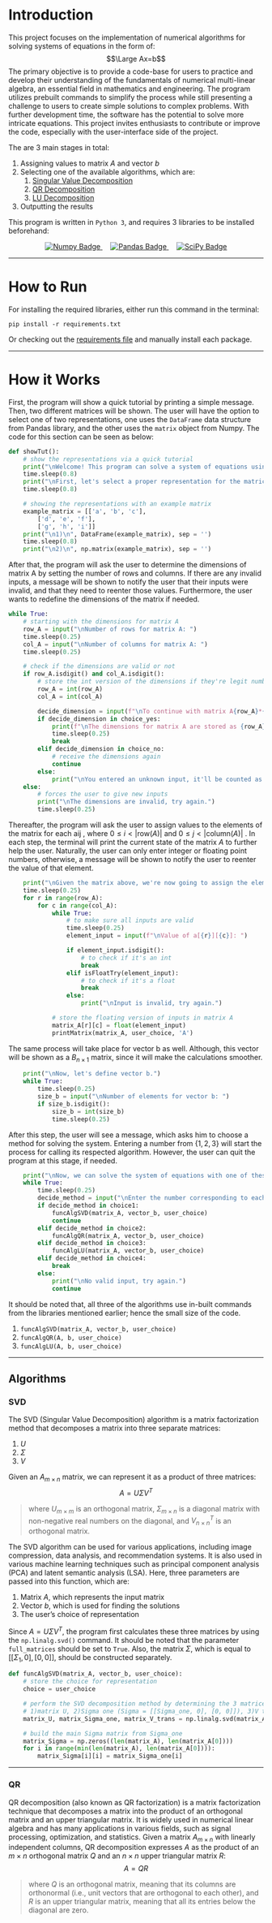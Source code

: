 # Introduction
This project focuses on the implementation of numerical algorithms for solving systems of equations in the form of: $$\Large Ax=b$$
The primary objective is to provide a code-base for users to practice and develop their understanding of the fundamentals of numerical multi-linear algebra, an essential field in mathematics and engineering. The program utilizes prebuilt commands to simplify the process while still presenting a challenge to users to create simple solutions to complex problems. With further development time, the software has the potential to solve more intricate equations. This project invites enthusiasts to contribute or improve the code, especially with the user-interface side of the project.

The are 3 main stages in total:
1. Assigning values to matrix $A$ and vector $b$
2. Selecting one of the available algorithms, which are:
    1. [Singular Value Decomposition](https://en.wikipedia.org/wiki/Singular_value_decomposition)
    2. [QR Decomposition](https://en.wikipedia.org/wiki/QR_decomposition)
    3. [LU Decomposition](https://en.wikipedia.org/wiki/LU_decomposition)
3. Outputting the results

This program is written in `Python 3`, and requires 3 libraries to be installed beforehand:
<p align="center">
    <a href="https://numpy.org/" target="_blank">
        <img src="https://img.shields.io/badge/numpy-%23013243.svg?style=for-the-badge&logo=numpy&logoColor=white" alt="Numpy Badge" />
    </a>
    &nbsp;
    &nbsp;
    <a href="https://pandas.pydata.org/" target="_blank">
        <img src="https://img.shields.io/badge/pandas-%23150458.svg?style=for-the-badge&logo=pandas&logoColor=white" alt="Pandas Badge" />
    </a>
    &nbsp;
    &nbsp;
    <a href="https://scipy.org/" target="_blank">
        <img src="https://img.shields.io/badge/SciPy-%230C55A5.svg?style=for-the-badge&logo=scipy&logoColor=%white" alt="SciPy Badge" />
    </a>
</p>

---

# How to Run
For installing the required libraries, either run this command in the terminal:
```
pip install -r requirements.txt
```

Or checking out the [requirements file](https://github.com/KouroshKSH/NMLA-Algorithms/blob/master/requirements.txt) and manually install each package.

---

# How it Works
First, the program will show a quick tutorial by printing a simple message. Then, two different matrices will be shown. The user will have the option to select one of two representations, one uses the `DataFrame` data structure from Pandas library, and the other uses the `matrix` object from Numpy. The code for this section can be seen as below:
```python
def showTut():
    # show the representations via a quick tutorial
    print("\nWelcome! This program can solve a system of equations using three different methods: \n\t1) SVD\t2) QR\t3) LU")
    time.sleep(0.8)
    print("\nFirst, let's select a proper representation for the matrices.\n\tHere are the different representations:\n")
    time.sleep(0.8)

    # showing the representations with an example matrix
    example_matrix = [['a', 'b', 'c'],
        ['d', 'e', 'f'],
        ['g', 'h', 'i']]
    print("\n1)\n", DataFrame(example_matrix), sep = '')
    time.sleep(0.8)
    print("\n2)\n", np.matrix(example_matrix), sep = '')
```

After that, the program will ask the user to determine the dimensions of matrix A by setting the number of rows and columns. If there are any invalid inputs, a message will be shown to notify the user that their inputs were invalid, and that they need to reenter those values. Furthermore, the user wants to redefine the dimensions of the matrix if needed.
```python
while True:
    # starting with the dimensions for matrix A
    row_A = input("\nNumber of rows for matrix A: ")
    time.sleep(0.25)
    col_A = input("\nNumber of columns for matrix A: ")
    time.sleep(0.25)

    # check if the dimensions are valid or not
    if row_A.isdigit() and col_A.isdigit():
        # store the int version of the dimensions if they're legit numbers
        row_A = int(row_A)
        col_A = int(col_A)

        decide_dimension = input(f"\nTo continue with matrix A{row_A}*{col_A}, enter 'y' for yes or 'n' to reassign the dimensions: ")
        if decide_dimension in choice_yes:
            print(f"\nThe dimensions for matrix A are stored as {row_A} and {col_A}.")
            time.sleep(0.25)
            break
        elif decide_dimension in choice_no:
            # receive the dimensions again
            continue
        else:
            print("\nYou entered an unknown input, it'll be counted as a 'no'.")
    else:
        # forces the user to give new inputs
        print("\nThe dimensions are invalid, try again.")
        time.sleep(0.25)
```

Thereafter, the program will ask the user to assign values to the elements of the matrix for each aij , where $0 \leq i < | \text{row} (A)|$ and $0 \leq j < | \text{column} (A)|$ . In each step, the terminal will print the current state of the matrix $A$ to further help the user. Naturally, the user can only enter integer or floating point numbers, otherwise, a message will be shown to notify the user to reenter the value of that element.
```python
    print("\nGiven the matrix above, we're now going to assign the elements one by one.")
    time.sleep(0.25)
    for r in range(row_A):
        for c in range(col_A):
            while True:
                # to make sure all inputs are valid
                time.sleep(0.25)
                element_input = input(f"\nValue of a[{r}][{c}]: ")

                if element_input.isdigit():
                    # to check if it's an int
                    break
                elif isFloatTry(element_input):
                    # to check if it's a float
                    break
                else:
                    print("\nInput is invalid, try again.")

            # store the floating version of inputs in matrix A
            matrix_A[r][c] = float(element_input)
            printMatrix(matrix_A, user_choice, 'A')
```

The same process will take place for vector b as well. Although, this vector will be shown as a $B_{n \times 1}$ matrix, since it will make the calculations smoother.
```python
    print("\nNow, let's define vector b.")
    while True:
        time.sleep(0.25)
        size_b = input("\nNumber of elements for vector b: ")
        if size_b.isdigit():
            size_b = int(size_b)
            time.sleep(0.25)
```

After this step, the user will see a message, which asks him to choose a method for solving the system. Entering a number from $\{ 1, 2, 3 \}$ will start the process for calling its respected algorithm. However, the user can quit the program at this stage, if needed.
```python
    print("\nNow, we can solve the system of equations with one of these methods:\n\t1) SVD\t2) QR\t3) LU")
    while True:
        time.sleep(0.25)
        decide_method = input("\nEnter the number corresponding to each method, or quit by entering '0': ")
        if decide_method in choice1:
            funcAlgSVD(matrix_A, vector_b, user_choice)
            continue
        elif decide_method in choice2:
            funcAlgQR(matrix_A, vector_b, user_choice)
        elif decide_method in choice3:
            funcAlgLU(matrix_A, vector_b, user_choice)
        elif decide_method in choice4:
            break
        else:
            print("\nNo valid input, try again.")
            continue
```

It should be noted that, all three of the algorithms use in-built commands from the libraries mentioned earlier; hence the small size of the code.
1. `funcAlgSVD(matrix_A, vector_b, user_choice)`
2. `funcAlgQR(A, b, user_choice)`
3. `funcAlgLU(A, b, user_choice)`

---

## Algorithms
### SVD
The SVD (Singular Value Decomposition) algorithm is a matrix factorization method that decomposes a matrix into three separate matrices:
1. $U$
2. $\Sigma$
3. $V$

Given an $A_{m \times n}$ matrix, we can represent it as a product of three matrices: $$A = U \Sigma V^T$$

> where $U_{m \times m}$ is an orthogonal matrix, $\Sigma_{m \times n}$ is a diagonal matrix with non-negative real numbers on the diagonal, and $V^{T}_{n \times n}$ is an orthogonal matrix.

The SVD algorithm can be used for various applications, including image compression, data analysis, and recommendation systems. It is also used in various machine learning techniques such as principal component analysis (PCA) and latent semantic analysis (LSA).
Here, three parameters are passed into this function, which are:
1. Matrix $A$, which represents the input matrix
2. Vector $b$, which is used for finding the solutions
3. The user’s choice of representation

Since $A = U \Sigma V^T$, the program first calculates these three matrices by using the `np.linalg.svd()` command. It should be noted that the parameter `full_matrices` should be set to `True`. Also, the matrix $\Sigma$, which is equal to $[[ \Sigma_1, 0], [0, 0]]$, should be constructed separately.
```python
def funcAlgSVD(matrix_A, vector_b, user_choice):
    # store the choice for representation
    choice = user_choice

    # perform the SVD decomposition method by determining the 3 matrices:
    # 1)matrix U, 2)Sigma one (Sigma = [[Sigma_one, 0], [0, 0]]), 3)V transpose
    matrix_U, matrix_Sigma_one, matrix_V_trans = np.linalg.svd(matrix_A, full_matrices = True)

    # build the main Sigma matrix from Sigma_one
    matrix_Sigma = np.zeros((len(matrix_A), len(matrix_A[0])))
    for i in range(min(len(matrix_A), len(matrix_A[0]))):
        matrix_Sigma[i][i] = matrix_Sigma_one[i]
```

---

### QR
QR decomposition (also known as QR factorization) is a matrix factorization technique that decomposes a matrix into the product of an orthogonal matrix and an upper triangular matrix. It is widely used in numerical linear algebra and has many applications in various fields, such as signal processing, optimization, and statistics. Given a matrix $A_{m \times n}$ with linearly independent columns, QR decomposition expresses $A$ as the product of an $m \times n$ orthogonal matrix $Q$ and an $n \times n$ upper triangular matrix $R$:
$$A=QR$$

> where $Q$ is an orthogonal matrix, meaning that its columns are orthonormal (i.e., unit vectors that are orthogonal to each other), and $R$ is an upper triangular matrix, meaning that all its entries below the diagonal are zero.
